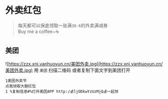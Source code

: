 # 外卖红包

>每天都可以保底领取一张满`30-6`的外卖满减券  
Buy me a coffee~☕  


## 美团

![https://zzx.xnj.yanhuoyun.cn/美团外卖.jpg](https://zzx.xnj.yanhuoyun.cn/美团外卖.jpg)
用 `美团` 扫描二维码 或者复制下面文字到美团打开
```
1美团外卖节
点我领取大额红包
1 %复制信息#%打开美团APP http:/💰ljODkwYzUzMjQ💰一起领
```


